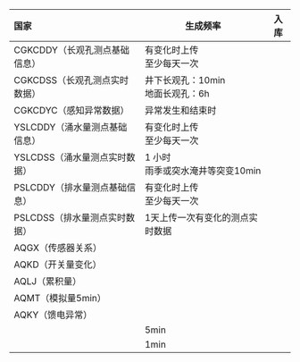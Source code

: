 

| 国家                 | 生成频率                    | 入库  |
| :----------------- | ----------------------- | --- |
| CGKCDDY（长观孔测点基础信息） | 有变化时上传<br>至少每天一次        |     |
| CGKCDSS（长观孔测点实时数据） | 井下长观孔：10min<br>地面长观孔：6h |     |
| CGKCDYC（感知异常数据）    | 异常发生和结束时                |     |
| YSLCDDY（涌水量测点基础信息） | 有变化时上传<br>至少每天一次        |     |
| YSLCDSS（涌水量测点实时数据） | 1 小时<br>雨季或突水淹井等突变10min |     |
| PSLCDDY（排水量测点基础信息） | 有变化时上传<br>至少每天一次        |     |
| PSLCDSS（排水量测点实时数据） | 1天上传一次有变化的测点实时数据        |     |
| AQGX（传感器关系）        |                         |     |
| AQKD（开关量变化）        |                         |     |
| AQLJ（累积量）          |                         |     |
| AQMT（模拟量5min）      |                         |     |
| AQKY（馈电异常）         |                         |     |
|                    | 5min                    |     |
|                    | 1min                    |     |
